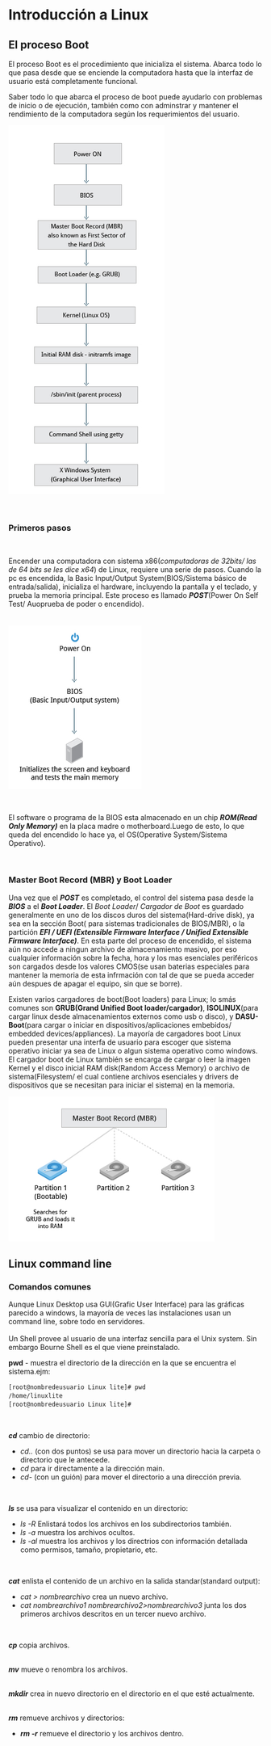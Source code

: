 # Introducción a Linux

## El proceso Boot

El proceso Boot es el procedimiento que inicializa el sistema. Abarca todo lo que pasa desde que se enciende la computadora hasta que la interfaz de usuario está completamente funcional.  

Saber todo lo que abarca el proceso de boot puede ayudarlo con problemas de inicio o de ejecución, también como con adminstrar y mantener el rendimiento de la computadora según los requerimientos del usuario.

![modelo conceptual del boot en Linux](bootdiagram.jpg)  

</br>  

### **Primeros pasos**  

</br>  

Encender una computadora con sistema x86(_computadoras de 32bits/ las de 64 bits se les dice x64_) de Linux, requiere una serie de pasos. Cuando la pc es encendida, la Basic Input/Output System(BIOS/Sistema básico de entrada/salida), inicializa el hardware, incluyendo la pantalla y el teclado, y prueba la memoria principal. Este proceso es llamado _**POST**_(Power On Self Test/ Auoprueba de poder o encendido).  
</br>  
![modelo conceptual de la BIOS](BIOSpoweron.jpg)  

</br>  

El software o programa de la BIOS  esta almacenado en un chip _**ROM(Read Only Memory)**_ en la placa madre o motherboard.Luego de esto, lo que queda del encendido lo hace ya, el OS(Operative System/Sistema Operativo).  

</br>  

### **Master Boot Record (MBR) y Boot Loader**  

Una vez que el _**POST**_ es completado, el control del sistema pasa desde la _**BIOS**_ a el _**Boot Loader**_. El _Boot Loader_/ _Cargador de Boot_ es guardado generalmente en uno de los discos duros del sistema(Hard-drive disk), ya sea en la sección Boot( para sistemas tradicionales de BIOS/MBR), o la partición _**EFI / UEFI (Extensible Firmware Interface / Unified Extensible Firmware Interface)**_. En esta parte del proceso de encendido, el sistema aún no accede a ningun archivo de almacenamiento masivo, por eso cualquier información sobre la fecha, hora y los mas esenciales periféricos son cargados desde los valores  CMOS(se usan baterias especiales para mantener la memoria de esta infrmación con tal de que se pueda acceder aún despues de apagar el equipo, sin que se borre).  

Existen varios cargadores de boot(Boot loaders) para Linux; lo smás comunes son **GRUB(Grand Unified Boot loader/cargador)**, **ISOLINUX**(para cargar linux desde almacenamientos externos como usb o disco), y **DASU-Boot**(para cargar o iniciar en dispositivos/aplicaciones embebidos/ embedded devices/appliances). La mayoría de cargadores boot Linux pueden presentar una interfa de usuario para escoger que sistema operativo iniciar ya sea de Linux o algun sistema operativo como windows. El cargador boot de Linux también se encarga de cargar o leer la imagen Kernel y el disco inicial RAM disk(Random Access Memory) o archivo de sistema(Filesystem/ el cual contiene archivos esenciales y drivers de dispositivos que se necesitan para iniciar el sistema) en la memoria.  

![Máster Boot Record MBR](Master-Boot-Record(MBR).jpg)  


## Linux command line

### **Comandos comunes**

Aunque Linux Desktop usa GUI(Grafic User Interface) para las gráficas parecido a windows, la mayoría de veces las instalaciones usan un command line, sobre todo en servidores.  
</br>
Un Shell provee al usuario de una interfaz sencilla para el Unix system. Sin embargo Bourne Shell es el que viene preinstalado.

**pwd** - muestra el directorio de la dirección en la que se encuentra el sistema.ejm:

```bash
[root@nombredeusuario Linux lite]# pwd  
/home/linuxlite
[root@nombredeusuario Linux lite]#
```  

</br>

_**cd**_ cambio de directorio:

* _cd.._ (con dos puntos) se usa para mover un directorio hacia la carpeta o directorio que le antecede.  
* _cd_ para ir directamente a la dirección main.  
* _cd-_ (con un guión) para mover el directorio a una dirección previa.  
</br>

_**ls**_ se usa para visualizar el contenido en un directorio:  

* _ls -R_ Enlistará todos los archivos en los subdirectorios también.  
* _ls -a_ muestra los archivos ocultos.  
* _ls -al_ muestra los archivos y los directrios con información detallada como permisos, tamaño, propietario, etc.  
</br>  

_**cat**_ enlista el contenido de un archivo en la salida standar(standard output):  

* _cat > nombrearchivo_ crea un nuevo archivo.  
* _cat nombrearchivo1 nombrearchivo2>nombrearchivo3_ junta los dos primeros archivos descritos en un tercer nuevo archivo.  
</br>

_**cp**_ copia archivos.  
</br>  

_**mv**_ mueve o renombra los archivos.  
</br>  

_**mkdir**_ crea in nuevo directorio en el directorio en el que esté actualmente.  
</br>  

_**rm**_  remueve archivos y directorios:  

* _**rm -r**_ remueve el directorio y los archivos dentro.  
